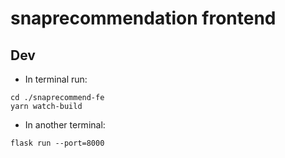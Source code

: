 # snaprecommendation frontend

##  Dev

- In terminal run:

```
cd ./snaprecommend-fe
yarn watch-build
```

- In another terminal:

```
flask run --port=8000
```
